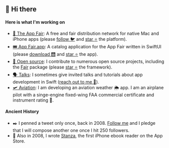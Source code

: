 ## :vulcan_salute: Hi there

#### Here is what I'm working on

* [:gift: The App Fair](https://appfair.net): A free and fair distribution network for native Mac and iPhone apps (please [follow :bird:](https://twitter.com/theappfair) and [star :star:](https://github.com/appfair/App/stargazers) the platform).
* [:tickets: App Fair.app](https://appfair.app): A catalog application for the App Fair written in SwiftUI (please [download :elevator:](https://github.com/App-Fair/App/releases/latest/download/App-Fair-macOS.zip) and [star :star:](https://github.com/App-Fair/App/stargazers) the app).
* [:gift_heart: Open source](https://github.com/marcprux): I contribute to numerous open source projects, including the [Fair](https://github.com/fair-ground/Fair/) package (please [star :star:](https://github.com/fair-ground/Fair/stargazers) the framework).
* [:speaking_head: Talks](https://www.linkedin.com/in/marcprux/): I sometimes give invited talks and tutorials about app development in Swift ([reach out to me :call_me_hand:](mailto:marc@prux.org)).
* [:small_airplane: Aviation](): I am developing an aviation weather 🌦️ app. I am an airplane pilot with a singe-engine fixed-wing FAA commercial certificate and instrument rating :compass:.

#### Ancient History

* :black_nib: I penned a tweet only once, back in 2008. [Follow me](https://twitter.com/marcprux) and I pledge that I will compose another one once I hit 250 followers.
* :open_book: Also in 2008, I wrote [Stanza](https://en.wikipedia.org/wiki/Lexcycle), the first iPhone ebook reader on the App Store.

<!--
[![Marc Prud'hommeaux](https://github-readme-stats.vercel.app/api?username=marcprux&theme=swift&count_private=true&disable_animations=true&hide=stars)](https://github.com/marcprux/)
-->
